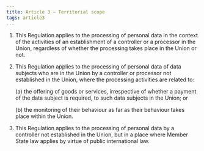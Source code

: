 ```yaml
---
title: Article 3 – Territorial scope
tags: article3
...
```



1.  This Regulation applies to the processing of personal data in the context of the activities of an establishment of a controller or a processor in the Union, regardless of whether the processing takes place in the Union or not.

2.  This Regulation applies to the processing of personal data of data subjects who are in the Union by a controller or processor not established in the Union, where the processing activities are related to:

    (a) the offering of goods or services, irrespective of whether a payment of the data subject is required, to such data subjects in the Union; or

    (b) the monitoring of their behaviour as far as their behaviour takes place within the Union.

3.  This Regulation applies to the processing of personal data by a controller not established in the Union, but in a place where Member State law applies by virtue of public international law.
